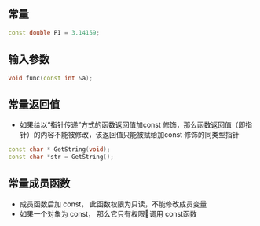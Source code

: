 ## 常量
```c++
const double PI = 3.14159;
```


## 输入参数
```c++
void func(const int &a);
```

## 常量返回值
* 如果给以“指针传递”方式的函数返回值加const 修饰，那么函数返回值（即指针）的内容不能被修改，该返回值只能被赋给加const 修饰的同类型指针
```c++
const char * GetString(void);
const char *str = GetString();
```

## 常量成员函数
* 成员函数后加 const， 此函数权限为只读，不能修改成员变量
* 如果一个对象为 const， 那么它只有权限调用 const函数